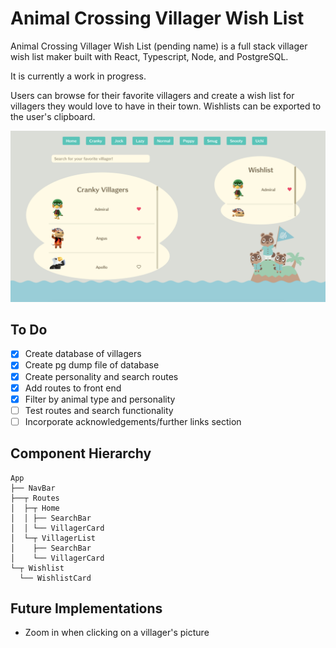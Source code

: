 # Animal Crossing Villager Wish List 

Animal Crossing Villager Wish List (pending name) is a full stack 
villager wish list maker built with React, Typescript, Node, and PostgreSQL. 

It is currently a work in progress. 

Users can browse for their favorite villagers and create a wish list for villagers they would love to have in their town. 
Wishlists can be exported to the user's clipboard.  

![Mockup of Cranky Page](frontend/src/assets/cranky-demo.png "Screenshot of Cranky Demo")

## To Do 
- [x] Create database of villagers 
- [x] Create pg dump file of database 
- [x] Create personality and search routes
- [x] Add routes to front end 
- [x] Filter by animal type and personality
- [ ] Test routes and search functionality 
- [ ] Incorporate acknowledgements/further links section 

## Component Hierarchy 
```
App
├── NavBar
├──┬ Routes
│  ├─┬ Home
│  │ ├── SearchBar  
│  │ └── VillagerCard 
│  └─┬ VillagerList
│    ├── SearchBar  
│    └── VillagerCard
└─┬ Wishlist
  └── WishlistCard
```

## Future Implementations
- Zoom in when clicking on a villager's picture